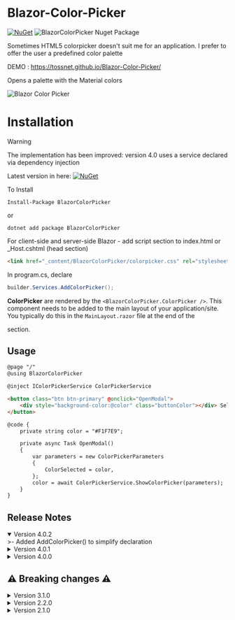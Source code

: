 ﻿# Blazor-Color-Picker
[![NuGet](https://img.shields.io/nuget/v/BlazorColorPicker.svg)](https://www.nuget.org/packages/BlazorColorPicker/) ![BlazorColorPicker Nuget Package](https://img.shields.io/nuget/dt/BlazorColorPicker)

Sometimes HTML5 colorpicker doesn't suit me for an application. I prefer to offer the user a predefined color palette

DEMO : https://tossnet.github.io/Blazor-Color-Picker/

Opens a palette with the Material colors

![Blazor Color Picker](https://github.com/tossnet/Blazor-Color-Picker/blob/master/BlazorColorPicker.gif)


# Installation

> [!WARNING]
> The implementation has been improved: version 4.0 uses a service declared via dependency injection

Latest version in here: [![NuGet](https://img.shields.io/nuget/v/BlazorColorPicker.svg)](https://www.nuget.org/packages/BlazorColorPicker/)

To Install

```
Install-Package BlazorColorPicker
```
or
```
dotnet add package BlazorColorPicker
```
For client-side and server-side Blazor - add script section to index.html or _Host.cshtml (head section)

```html
<link href="_content/BlazorColorPicker/colorpicker.css" rel="stylesheet" />
```

In program.cs, declare 

```csharp
builder.Services.AddColorPicker();
```

**ColorPicker** are rendered by the `<BlazorColorPicker.ColorPicker />`. This component needs to be added to the main layout of your application/site. You typically do this in the `MainLayout.razor` file at the end of the <main> section.

## Usage

```html
@page "/"
@using BlazorColorPicker

@inject IColorPickerService ColorPickerService

<button class="btn btn-primary" @onclick="OpenModal">
    <div style="background-color:@color" class="buttonColor"></div> Select a Color
</button>

@code {
    private string color = "#F1F7E9";

    private async Task OpenModal()
    {
        var parameters = new ColorPickerParameters
        {
        	ColorSelected = color,
        };
        color = await ColorPickerService.ShowColorPicker(parameters);
    }
}
```

## <a name="ReleaseNotes"></a>Release Notes

<details open="open"><summary>Version 4.0.2</summary>
>- Added AddColorPicker() to simplify declaration
</details>

<details><summary>Version 4.0.1</summary>
>- increase the z-index to 9999
</details>

<details><summary>Version 4.0.0</summary>
>- the implementation has been improved: version 4.0 uses a service declared via dependency injection
</details>

## ⚠️ Breaking changes ⚠️

<details><summary>Version 3.1.0</summary>
>- you can customise the size of the palette using your CSS styles
>- A red colour of the first column was not correct
>- Re-addition of .NET7 compatibility
</details>

<details><summary>Version 2.2.0</summary>
    
>- Remove the internal use of IJSRuntime
</details>

<details><summary>Version 2.1.0</summary>
    
>- no need to declare the _content/BlazorColorPicker/colorpicker.js file
</details>


